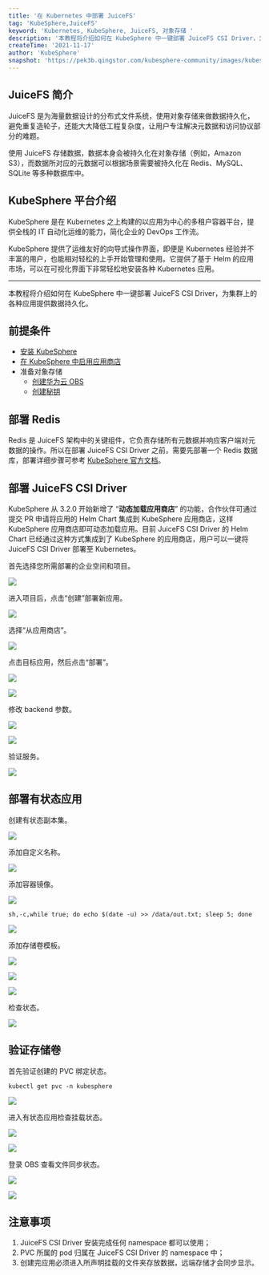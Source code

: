 ```yaml
---
title: '在 Kubernetes 中部署 JuiceFS'
tag: 'KubeSphere,JuiceFS'
keyword: 'Kubernetes, KubeSphere, JuiceFS, 对象存储 '
description: '本教程将介绍如何在 KubeSphere 中一键部署 JuiceFS CSI Driver，为集群上的各种应用提供数据持久化。'
createTime: '2021-11-17'
author: 'KubeSphere'
snapshot: 'https://pek3b.qingstor.com/kubesphere-community/images/kubesphere-juicefs-cover.png'
---
```


## JuiceFS 简介

JuiceFS 是为海量数据设计的分布式文件系统，使用对象存储来做数据持久化，避免重复造轮子，还能大大降低工程复杂度，让用户专注解决元数据和访问协议部分的难题。
 
使用 JuiceFS 存储数据，数据本身会被持久化在对象存储（例如，Amazon S3），而数据所对应的元数据可以根据场景需要被持久化在 Redis、MySQL、SQLite 等多种数据库中。

## KubeSphere 平台介绍

KubeSphere 是在 Kubernetes 之上构建的以应用为中心的多租户容器平台，提供全栈的 IT 自动化运维的能力，简化企业的 DevOps 工作流。

KubeSphere 提供了运维友好的向导式操作界面，即便是 Kubernetes 经验并不丰富的用户，也能相对轻松的上手开始管理和使用。它提供了基于 Helm 的应用市场，可以在可视化界面下非常轻松地安装各种 Kubernetes 应用。

----

本教程将介绍如何在 KubeSphere 中一键部署 JuiceFS CSI Driver，为集群上的各种应用提供数据持久化。

## 前提条件

- [安装 KubeSphere](https://v3-1.docs.kubesphere.io/zh/docs/installing-on-linux/public-cloud/install-kubesphere-on-huaweicloud-ecs/)
- [在 KubeSphere 中启用应用商店](https://kubesphere.com.cn/docs/pluggable-components/app-store/)
- 准备对象存储
  - [创建华为云 OBS](https://support.huaweicloud.com/function-obs/index.html)
  - [创建秘钥](https://support.huaweicloud.com/usermanual-ca/zh-cn_topic_0046606340.html)

## 部署 Redis

Redis 是 JuiceFS 架构中的关键组件，它负责存储所有元数据并响应客户端对元数据的操作。所以在部署 JuiceFS CSI Driver 之前，需要先部署一个 Redis 数据库，部署详细步骤可参考 [KubeSphere 官方文档](https://kubesphere.com.cn/docs/application-store/built-in-apps/redis-app/)。

## 部署 JuiceFS CSI Driver

KubeSphere 从 3.2.0 开始新增了 “**动态加载应用商店**” 的功能，合作伙伴可通过提交 PR 申请将应用的 Helm Chart 集成到 KubeSphere 应用商店，这样 KubeSphere 应用商店即可动态加载应用。目前 JuiceFS CSI Driver 的 Helm Chart 已经通过这种方式集成到了 KubeSphere 的应用商店，用户可以一键将 JuiceFS CSI Driver 部署至 Kubernetes。

首先选择您所需部署的企业空间和项目。

![](https://pek3b.qingstor.com/kubesphere-community/images/202111171258640.png)

进入项目后，点击“创建”部署新应用。

![](https://pek3b.qingstor.com/kubesphere-community/images/202111171322458.png)

选择“从应用商店”。

![](https://pek3b.qingstor.com/kubesphere-community/images/202111171323750.png)

点击目标应用，然后点击“部署”。

![](https://pek3b.qingstor.com/kubesphere-community/images/202111171324754.png)

![](https://pek3b.qingstor.com/kubesphere-community/images/202111171326929.png)

修改 backend 参数。

![](https://pek3b.qingstor.com/kubesphere-community/images/df9d86c2-590f-4699-a4da-698ffce2e0cf.png)

![](https://pek3b.qingstor.com/kubesphere-community/images/cca8f710-1e56-40c2-b405-ca06189d73de.png)

验证服务。

![](https://pek3b.qingstor.com/kubesphere-community/images/08cfbc9b-808a-40ad-a3a2-6932e15e82b3.png)

## 部署有状态应用

创建有状态副本集。

![](https://pek3b.qingstor.com/kubesphere-community/images/499b9863-ea8e-4244-b092-21a728833fe1.png)

添加自定义名称。

![](https://pek3b.qingstor.com/kubesphere-community/images/9cf28790-d656-4ced-a6fd-e1a7f8d3ea8b.png)

添加容器镜像。

![](https://pek3b.qingstor.com/kubesphere-community/images/679cfa7a-054e-401e-8470-f85ed54e805b.png)

```
sh,-c,while true; do echo $(date -u) >> /data/out.txt; sleep 5; done
```

![](https://pek3b.qingstor.com/kubesphere-community/images/98129318-2906-461e-b86d-cb9fe486eea7.png)

添加存储卷模板。

![](https://pek3b.qingstor.com/kubesphere-community/images/ae2c0266-0b34-493d-bd31-80a7332e3238.png)

![](https://pek3b.qingstor.com/kubesphere-community/images/98e4cbaf-e252-4605-b60a-34518128fbbc.png)

![](https://pek3b.qingstor.com/kubesphere-community/images/e0fa1604-6e8d-460e-b357-30c308972bd1.png)

检查状态。

![](https://pek3b.qingstor.com/kubesphere-community/images/55144d0e-1be3-4cfd-a00a-aa2e00946e88.png)

## 验证存储卷

首先验证创建的 PVC 绑定状态。

```
kubectl get pvc -n kubesphere
```

![](https://pek3b.qingstor.com/kubesphere-community/images/2ce0de69-c590-4d4a-b4b9-cec9e692c816.png)

进入有状态应用检查挂载状态。

![](https://pek3b.qingstor.com/kubesphere-community/images/eef27646-6521-43fc-a456-7e9444827368.png)

![](https://pek3b.qingstor.com/kubesphere-community/images/182aae69-5f2b-4aa1-aa5a-0d6972c2ce28.png)

登录 OBS 查看文件同步状态。

![](https://pek3b.qingstor.com/kubesphere-community/images/58287121-07f9-4a3e-ba3b-78be61a3eeee.png)

![](https://pek3b.qingstor.com/kubesphere-community/images/e3d4bf02-db34-4c37-a537-cb1a692d071e.png)

## 注意事项

1. JuiceFS CSI Driver 安装完成任何 namespace 都可以使用；
2. PVC 所属的 pod 归属在 JuiceFS CSI Driver 的 namespace 中；
3. 创建完应用必须进入所声明挂载的文件夹存放数据，远端存储才会同步显示。
